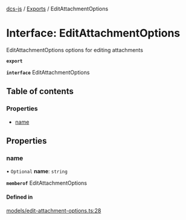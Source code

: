 [dcs-js](../README.md) / [Exports](../modules.md) / EditAttachmentOptions

# Interface: EditAttachmentOptions

EditAttachmentOptions options for editing attachments

**`export`**

**`interface`** EditAttachmentOptions

## Table of contents

### Properties

- [name](EditAttachmentOptions.md#name)

## Properties

### <a id="name" name="name"></a> name

• `Optional` **name**: `string`

**`memberof`** EditAttachmentOptions

#### Defined in

[models/edit-attachment-options.ts:28](https://github.com/unfoldingWord/dcs-js/blob/09d5a5e/models/edit-attachment-options.ts#L28)
